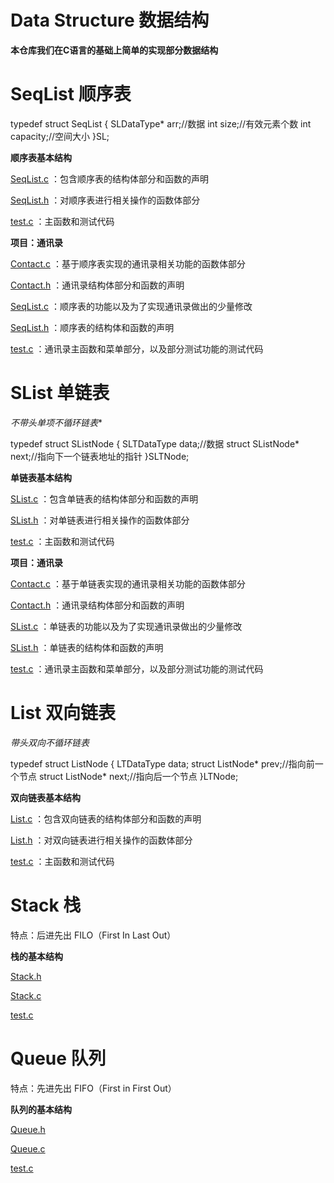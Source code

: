 # Data Structure 数据结构


**本仓库我们在C语言的基础上简单的实现部分数据结构**


# SeqList 顺序表


typedef struct SeqList
{
	SLDataType* arr;//数据
	int size;//有效元素个数
	int capacity;//空间大小
}SL;

**顺序表基本结构**

[SeqList.c](https://github.com/fcchbjm/Data_Structure/blob/master/SeqList/SeqList.c)
：包含顺序表的结构体部分和函数的声明

[SeqList.h](https://github.com/fcchbjm/Data_Structure/blob/master/SeqList/SeqList.h)
：对顺序表进行相关操作的函数体部分

[test.c](https://github.com/fcchbjm/Data_Structure/blob/master/SeqList/test.c)
：主函数和测试代码

**项目：通讯录**

[Contact.c](https://github.com/fcchbjm/Data_Structure/blob/master/SeqList/PhoneBook/Contact.c)
：基于顺序表实现的通讯录相关功能的函数体部分

[Contact.h](https://github.com/fcchbjm/Data_Structure/blob/master/SeqList/PhoneBook/Contact.h)
：通讯录结构体部分和函数的声明

[SeqList.c](https://github.com/fcchbjm/Data_Structure/blob/master/SeqList/PhoneBook/SeqList.c)
：顺序表的功能以及为了实现通讯录做出的少量修改

[SeqList.h](https://github.com/fcchbjm/Data_Structure/blob/master/SeqList/PhoneBook/SeqList.h)
：顺序表的结构体和函数的声明

[test.c](https://github.com/fcchbjm/Data_Structure/blob/master/SeqList/PhoneBook/test.c)
：通讯录主函数和菜单部分，以及部分测试功能的测试代码


# SList 单链表


*不带头单项不循环链表**

typedef struct SListNode 
{
	SLTDataType data;//数据
	struct SListNode* next;//指向下一个链表地址的指针
}SLTNode;

**单链表基本结构**

[SList.c](https://github.com/fcchbjm/Data_Structure/blob/master/SList/SList.c)
：包含单链表的结构体部分和函数的声明

[SList.h](https://github.com/fcchbjm/Data_Structure/blob/master/SList/SList.h)
：对单链表进行相关操作的函数体部分

[test.c](https://github.com/fcchbjm/Data_Structure/blob/master/SList/test.c)
：主函数和测试代码

**项目：通讯录**

[Contact.c](https://github.com/fcchbjm/Data_Structure/blob/master/SList/PhoneBook/Contact.c)
：基于单链表实现的通讯录相关功能的函数体部分

[Contact.h](https://github.com/fcchbjm/Data_Structure/blob/master/SList/PhoneBook/Contact.h)
：通讯录结构体部分和函数的声明

[SList.c](https://github.com/fcchbjm/Data_Structure/blob/master/SList/PhoneBook/SList.c)
：单链表的功能以及为了实现通讯录做出的少量修改

[SList.h](https://github.com/fcchbjm/Data_Structure/blob/master/SList/PhoneBook/SList.h)
：单链表的结构体和函数的声明

[test.c](https://github.com/fcchbjm/Data_Structure/blob/master/SList/PhoneBook/test.c)
：通讯录主函数和菜单部分，以及部分测试功能的测试代码


# List 双向链表


*带头双向不循环链表*

typedef struct ListNode
{
	LTDataType data;
	struct ListNode* prev;//指向前一个节点
	struct ListNode* next;//指向后一个节点
}LTNode;

**双向链表基本结构**

[List.c](https://github.com/fcchbjm/Data_Structure/blob/master/List/List.c)
：包含双向链表的结构体部分和函数的声明

[List.h](https://github.com/fcchbjm/Data_Structure/blob/master/List/List.h)
：对双向链表进行相关操作的函数体部分

[test.c](https://github.com/fcchbjm/Data_Structure/blob/master/List/test.c)
：主函数和测试代码


# Stack 栈


特点：后进先出 FILO（First In Last Out）

**栈的基本结构**

[Stack.h](https://github.com/fcchbjm/Data_Structure/blob/master/Stack/Stack.h)

[Stack.c](https://github.com/fcchbjm/Data_Structure/blob/master/Stack/Stack.c)

[test.c](https://github.com/fcchbjm/Data_Structure/blob/master/Stack/test.c)


# Queue 队列


特点：先进先出 FIFO（First in First Out）

**队列的基本结构**

[Queue.h](https://github.com/fcchbjm/Data_Structure/blob/master/Queue/Queue.h)

[Queue.c](https://github.com/fcchbjm/Data_Structure/blob/master/Queue/Queue.c)

[test.c](https://github.com/fcchbjm/Data_Structure/blob/master/Queue/test.c)



